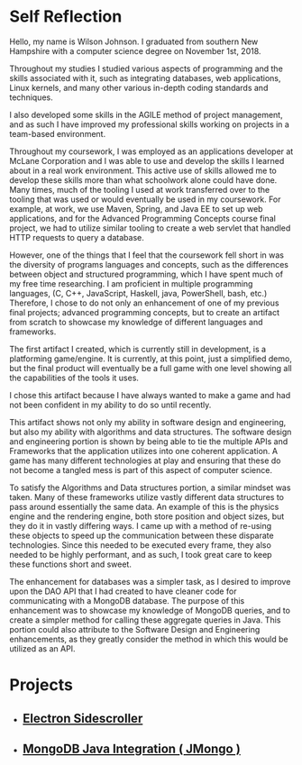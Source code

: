 # Self Reflection

Hello, my name is Wilson Johnson. I graduated from southern New Hampshire with a computer science degree on November 1st, 2018. 

Throughout my studies I studied various aspects of programming and the skills associated with it, such as integrating databases, web applications, Linux kernels, and many other various in-depth coding standards and techniques. 

I also developed some skills in the AGILE method of project management, and as such I have improved my professional skills working on projects in a team-based environment. 

Throughout my coursework, I was employed as an applications developer at McLane Corporation and I was able to use and develop the skills I learned about in a real work environment. This active use of skills allowed me to develop these skills more than what schoolwork alone could have done. Many times, much of the tooling I used at work transferred over to the tooling that was used or would eventually be used in my coursework. For example, at work, we use Maven, Spring, and Java EE to set up web applications, and for the Advanced Programming Concepts course final project, we had to utilize similar tooling to create a web servlet that handled HTTP requests to query a database. 

However, one of the things that I feel that the coursework fell short in was the diversity of programs languages and concepts, such as the differences between object and structured programming, which I have spent much of my free time researching. I am proficient in multiple programming languages, (C, C++, JavaScript, Haskell, java, PowerShell, bash, etc.) Therefore, I chose to do not only an enhancement of one of my previous final projects; advanced programming concepts, but to create an artifact from scratch to showcase my knowledge of different languages and frameworks. 

The first artifact I created, which is currently still in development, is a platforming game/engine. It is currently, at this point, just a simplified demo, but the final product will eventually be a full game with one level showing all the capabilities of the tools it uses. 

I chose this artifact because I have always wanted to make a game and had not been confident in my ability to do so until recently.

This artifact shows not only my ability in software design and engineering, but also my ability with algorithms and data structures. The software design and engineering portion is shown by being able to tie the multiple APIs and Frameworks that the application utilizes into one coherent application. A game has many different technologies at play and ensuring that these do not become a tangled mess is part of this aspect of computer science. 

To satisfy the Algorithms and Data structures portion, a similar mindset was taken. Many of these frameworks utilize vastly different data structures to pass around essentially the same data. An example of this is the physics engine and the rendering engine, both store position and object sizes, but they do it in vastly differing ways. I came up with a method of re-using these objects to speed up the communication between these disparate technologies. Since this needed to be executed every frame, they also needed to be highly performant, and as such, I took great care to keep these functions short and sweet.

The enhancement for databases was a simpler task, as I desired to improve upon the DAO API that I had created to have cleaner code for communicating with a MongoDB database. The purpose of this enhancement was to showcase my knowledge of MongoDB queries, and to create a simpler method for calling these aggregate queries in Java. This portion could also attribute to the Software Design and Engineering enhancements, as they greatly consider the method in which this would be utilized as an API. 

# Projects
- ## [Electron Sidescroller](./game-project.html)
- ## [MongoDB Java Integration ( JMongo )](./database-project.html)

